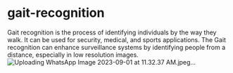 # gait-recognition
Gait recognition is the process of identifying individuals by the way they walk. It can be used for security, medical, and sports applications. The Gait recognition can enhance surveillance systems by identifying people from a distance, especially in low resolution images. 
![Uploading WhatsApp Image 2023-09-01 at 11.32.37 AM.jpeg…]()
